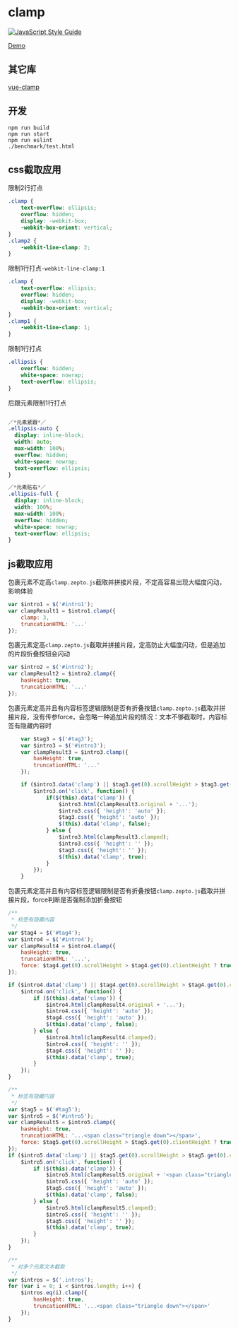 # clamp

[![JavaScript Style Guide](https://img.shields.io/badge/code_style-standard-brightgreen.svg)](https://standardjs.com)

[Demo](https://jingchaofang.github.io/clamp.js/examples/demo.html)

## 其它库

[vue-clamp](https://github.com/Justineo/vue-clamp)

## 开发

```
npm run build
npm run start
npm run eslint
./benchmark/test.html
```

## css截取应用

限制2行打点

```css
.clamp {
    text-overflow: ellipsis;
    overflow: hidden;
    display: -webkit-box;
    -webkit-box-orient: vertical;
}
.clamp2 {
    -webkit-line-clamp: 2;
}
```

限制1行打点`-webkit-line-clamp:1`

```css
.clamp {
    text-overflow: ellipsis;
    overflow: hidden;
    display: -webkit-box;
    -webkit-box-orient: vertical;
}
.clamp1 {
    -webkit-line-clamp: 1;
}
```

限制1行打点

```css
.ellipsis {
    overflow: hidden;
    white-space: nowrap;
    text-overflow: ellipsis;
}
```

后跟元素限制1行打点

```css

／*元素紧跟*／
.ellipsis-auto {
  display: inline-block;
  width: auto;
  max-width: 100%;
  overflow: hidden;
  white-space: nowrap;
  text-overflow: ellipsis;
}

／*元素贴右*／
.ellipsis-full {
  display: inline-block;
  width: 100%;
  max-width: 100%;
  overflow: hidden;
  white-space: nowrap;
  text-overflow: ellipsis;
}
```


## js截取应用

包裹元素不定高`clamp.zepto.js`截取并拼接片段，不定高容易出现大幅度闪动，影响体验

```js
var $intro1 = $('#intro1');
var clampResult1 = $intro1.clamp({
    clamp: 3,
    truncationHTML: '...'
});
```

包裹元素定高`clamp.zepto.js`截取并拼接片段，定高防止大幅度闪动，但是追加的片段折叠按钮会闪动

```js
var $intro2 = $('#intro2');
var clampResult2 = $intro2.clamp({
    hasHeight: true,
    truncationHTML: '...'
});
```

包裹元素定高并且有内容标签逻辑限制是否有折叠按钮`clamp.zepto.js`截取并拼接片段，没有传参force，会忽略一种追加片段的情况：文本不够截取时，内容标签有隐藏内容时

```js
    var $tag3 = $('#tag3');
    var $intro3 = $('#intro3');
    var clampResult3 = $intro3.clamp({
        hasHeight: true,
        truncationHTML: '...'
    });

    if ($intro3.data('clamp') || $tag3.get(0).scrollHeight > $tag3.get(0).clientHeight) {
        $intro3.on('click', function() {
            if($(this).data('clamp')) {
                $intro3.html(clampResult3.original + '...');
                $intro3.css({ 'height': 'auto' });
                $tag3.css({ 'height': 'auto' });
                $(this).data('clamp', false);
            } else {
                $intro3.html(clampResult3.clamped);
                $intro3.css({ 'height': '' });
                $tag3.css({ 'height': '' });
                $(this).data('clamp', true);
            }
        });
    }
```

包裹元素定高并且有内容标签逻辑限制是否有折叠按钮`clamp.zepto.js`截取并拼接片段，force判断是否强制添加折叠按钮

```js
/**
 * 标签有隐藏内容
 */
var $tag4 = $('#tag4');
var $intro4 = $('#intro4');
var clampResult4 = $intro4.clamp({
    hasHeight: true,
    truncationHTML: '...',
    force: $tag4.get(0).scrollHeight > $tag4.get(0).clientHeight ? true : false
});

if ($intro4.data('clamp') || $tag4.get(0).scrollHeight > $tag4.get(0).clientHeight) {
    $intro4.on('click', function() {
        if ($(this).data('clamp')) {
            $intro4.html(clampResult4.original + '...');
            $intro4.css({ 'height': 'auto' });
            $tag4.css({ 'height': 'auto' });
            $(this).data('clamp', false);
        } else {
            $intro4.html(clampResult4.clamped);
            $intro4.css({ 'height': '' });
            $tag4.css({ 'height': '' });
            $(this).data('clamp', true);
        }
    });
}
```

```js
/**
 * 标签有隐藏内容
 */
var $tag5 = $('#tag5');
var $intro5 = $('#intro5');
var clampResult5 = $intro5.clamp({
    hasHeight: true,
    truncationHTML: '...<span class="triangle down"></span>',
    force: $tag5.get(0).scrollHeight > $tag5.get(0).clientHeight ? true : false
});
if ($intro5.data('clamp') || $tag5.get(0).scrollHeight > $tag5.get(0).clientHeight) {
    $intro5.on('click', function() {
        if ($(this).data('clamp')) {
            $intro5.html(clampResult5.original + '<span class="triangle up"></span>');
            $intro5.css({ 'height': 'auto' });
            $tag5.css({ 'height': 'auto' });
            $(this).data('clamp', false);
        } else {
            $intro5.html(clampResult5.clamped);
            $intro5.css({ 'height': '' });
            $tag5.css({ 'height': '' });
            $(this).data('clamp', true);
        }
    });
}
```

```js
/**
 * 对多个元素文本截取
 */
var $intros = $('.intros');
for (var i = 0; i < $intros.length; i++) {
    $intros.eq(i).clamp({
        hasHeight: true,
        truncationHTML: '...<span class="triangle down"></span>'
    });
}
```
